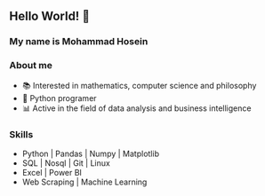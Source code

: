 ## Hello World! 🌌
### My name is  Mohammad Hosein

### About me
- 📚 Interested in mathematics, computer science and philosophy
- 🐍 Python programer
- 📊 Active in the field of data analysis and business intelligence

### Skills
- Python | Pandas | Numpy | Matplotlib
- SQL | Nosql | Git | Linux
- Excel | Power BI
- Web Scraping | Machine Learning

<!--
**DionysusMHR/DionysusMHR** is a ✨ _special_ ✨ repository because its `README.md` (this file) appears on your GitHub profile.

Here are some ideas to get you started:

- 🔭 I’m currently working on ...
- 🌱 I’m currently learning ...
- 👯 I’m looking to collaborate on ...
- 🤔 I’m looking for help with ...
- 💬 Ask me about ...
- 📫 How to reach me: ...
- 😄 Pronouns: ...
- ⚡ Fun fact: ...
-->
